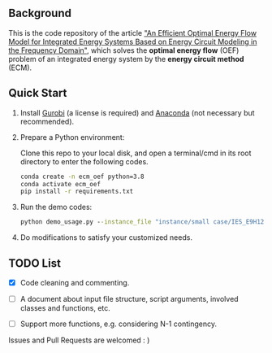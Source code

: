 ## Background

This is the code repository of the article ["An Efficient Optimal Energy Flow Model for Integrated Energy Systems Based on Energy Circuit Modeling in the Frequency Domain"](https://arxiv.org/abs/2206.12799), which solves the **optimal energy flow** (OEF) problem of an integrated energy system by the **energy circuit method** (ECM).



## Quick Start

1. Install [Gurobi](https://www.gurobi.com/) (a license is required) and [Anaconda](https://www.anaconda.com/) (not necessary but recommended).

2. Prepare a Python environment: 

   Clone this repo to your local disk, and open a terminal/cmd in its root directory to enter the following codes.

   ```cmd
   conda create -n ecm_oef python=3.8
   conda activate ecm_oef
   pip install -r requirements.txt
   ```

3. Run the demo codes:

   ```cmd
   python demo_usage.py --instance_file "instance/small case/IES_E9H12G7-v1.xlsx" --model_type lazy_explicit
   ```

4. Do modifications to satisfy your customized needs.



## TODO List

- [x] Code cleaning and commenting.
- [ ] A document about input file structure, script arguments, involved classes and functions, etc.
- [ ] Support more functions, e.g. considering N-1 contingency.



Issues and Pull Requests are welcomed : )

